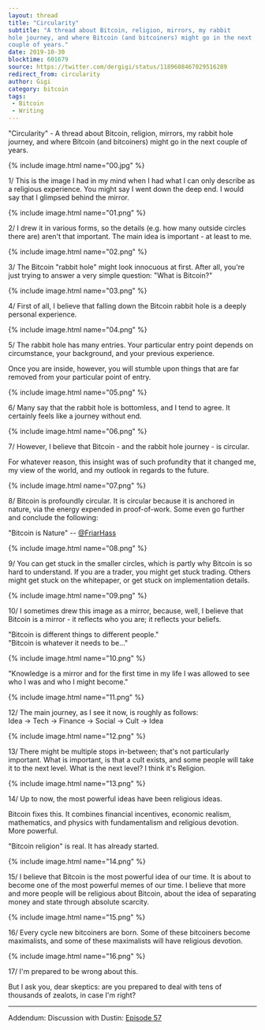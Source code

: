 ```yaml
---
layout: thread
title: "Circularity"
subtitle: "A thread about Bitcoin, religion, mirrors, my rabbit
hole journey, and where Bitcoin (and bitcoiners) might go in the next
couple of years."
date: 2019-10-30
blocktime: 601679
source: https://twitter.com/dergigi/status/1189608467029516289
redirect_from: circularity
author: Gigi
category: bitcoin
tags:
 - Bitcoin
 - Writing
---
```


\"Circularity\" - A thread about Bitcoin, religion, mirrors, my rabbit
hole journey, and where Bitcoin (and bitcoiners) might go in the next
couple of years.

{% include image.html name="00.jpg" %}

1/ This is the image I had in my mind when I had what I can only
describe as a religious experience. You might say I went down the deep
end. I would say that I glimpsed behind the mirror.

{% include image.html name="01.png" %}

2/ I drew it in various forms, so the details (e.g. how many outside
circles there are) aren\'t that important. The main idea is important -
at least to me.

{% include image.html name="02.png" %}

3/ The Bitcoin \"rabbit hole\" might look innocuous at first. After all,
you\'re just trying to answer a very simple question: \"What is
Bitcoin?\"

{% include image.html name="03.png" %}

4/ First of all, I believe that falling down the Bitcoin rabbit hole is
a deeply personal experience.

{% include image.html name="04.png" %}

5/ The rabbit hole has many entries. Your particular entry point depends
on circumstance, your background, and your previous experience.

Once you are inside, however, you will stumble upon things that are far
removed from your particular point of entry.

{% include image.html name="05.png" %}

6/ Many say that the rabbit hole is bottomless, and I tend to agree. It
certainly feels like a journey without end.

{% include image.html name="06.png" %}

7/ However, I believe that Bitcoin - and the rabbit hole journey - is
circular.

For whatever reason, this insight was of such profundity that it changed
me, my view of the world, and my outlook in regards to the future.

{% include image.html name="07.png" %}

8/ Bitcoin is profoundly circular. It is circular because it is anchored
in nature, via the energy expended in proof-of-work. Some even go
further and conclude the following:

\"Bitcoin is Nature\" \-- [\@FriarHass](https://twitter.com/FriarHass)

{% include image.html name="08.png" %}

9/ You can get stuck in the smaller circles, which is partly why Bitcoin
is so hard to understand. If you are a trader, you might get stuck
trading. Others might get stuck on the whitepaper, or get stuck on
implementation details.

{% include image.html name="09.png" %}

10/ I sometimes drew this image as a mirror, because, well, I believe
that Bitcoin is a mirror - it reflects who you are; it reflects your
beliefs.

\"Bitcoin is different things to different people.\"\
\"Bitcoin is whatever it needs to be\...\"

{% include image.html name="10.png" %}

"Knowledge is a mirror and for the first time in my life I was allowed
to see who I was and who I might become."

{% include image.html name="11.png" %}

12/ The main journey, as I see it now, is roughly as follows:\
Idea -\> Tech -\> Finance -\> Social -\> Cult -\> Idea

{% include image.html name="12.png" %}

13/ There might be multiple stops in-between; that\'s not particularly
important. What is important, is that a cult exists, and some people
will take it to the next level. What is the next level? I think it\'s
Religion.

{% include image.html name="13.png" %}

14/ Up to now, the most powerful ideas have been religious ideas.

Bitcoin fixes this. It combines financial incentives, economic realism,
mathematics, and physics with fundamentalism and religious devotion.
More powerful.

\"Bitcoin religion\" is real. It has already started.

{% include image.html name="14.png" %}

15/ I believe that Bitcoin is the most powerful idea of our time. It is
about to become one of the most powerful memes of our time. I believe
that more and more people will be religious about Bitcoin, about the
idea of separating money and state through absolute scarcity.

{% include image.html name="15.png" %}

16/ Every cycle new bitcoiners are born. Some of these bitcoiners become
maximalists, and some of these maximalists will have religious devotion.

{% include image.html name="16.png" %}

17/ I\'m prepared to be wrong about this.

But I ask you, dear skeptics: are you prepared to deal with tens of
thousands of zealots, in case I\'m right?

---

Addendum: Discussion with Dustin: [Episode 57](https://didyouknowcrypto.com/ep57/)
